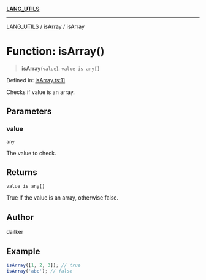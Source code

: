 [**LANG_UTILS**](../../README.md)

***

[LANG_UTILS](../../README.md) / [isArray](../README.md) / isArray

# Function: isArray()

> **isArray**(`value`): `value is any[]`

Defined in: [isArray.ts:11](https://github.com/dailker/everyutil/blob/0868190298b8cf2d6514015ce5723c81497e5681/src/lang/isArray.ts#L11)

Checks if value is an array.

## Parameters

### value

`any`

The value to check.

## Returns

`value is any[]`

True if the value is an array, otherwise false.

## Author

dailker

## Example

```ts
isArray([1, 2, 3]); // true
isArray('abc'); // false
```
